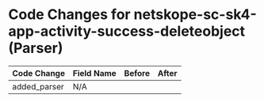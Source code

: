 # Code Changes for netskope-sc-sk4-app-activity-success-deleteobject (Parser)

| Code Change | Field Name | Before | After |
|-------------|------------|--------|-------|
| added_parser | N/A |  |  |